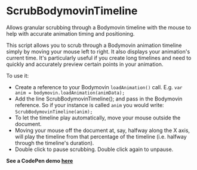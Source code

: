 # ScrubBodymovinTimeline
Allows granular scrubbing through a Bodymovin timeline with the mouse to help with accurate animation timing and positioning.

This script allows you to scrub through a Bodymovin animation timeline simply by moving your mouse left to right. 
It also displays your animation's current time. It's particularly useful if you create long timelines and need to quickly and accurately preview certain points in your animation.

To use it:

- Create a reference to your Bodymovin ```loadAnimation()``` call. E.g. ```var anim = bodymovin.loadAnimation(animData);```
- Add the line ScrubBodymovinTimeline(); and pass in the Bodymovin reference. So if your instance is called ```anim``` you would write:
 ```ScrubBodymovinTimeline(anim);```
- To let the timeline play automatically, move your mouse outside the document.
- Moving your mouse off the document at, say, halfway along the X axis, will play the timeline from that percentage of the timeline (i.e. halfway through the timeline's duration).
- Double click to pause scrubbing. Double click again to unpause.

**See a CodePen demo [here](http://codepen.io/chrisgannon/pen/23752505b7a740dbc06f88a76d7b263f)**
